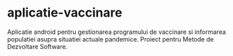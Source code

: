 # aplicatie-vaccinare
Aplicatie android pentru gestionarea programului de vaccinare si informarea populatiei asupra situatiei actuale pandemice. Proiect pentru Metode de Dezvoltare Software.
